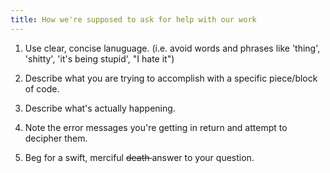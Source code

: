 ```yaml
---
title: How we're supposed to ask for help with our work
---
```


1. Use clear, concise lanuguage. (i.e. avoid words and phrases like 'thing', 'shitty', 'it's being stupid', "I hate it")

2. Describe what you are trying to accomplish with a specific piece/block of code.

3. Describe what's actually happening.

4. Note the error messages you're getting in return and attempt to decipher them.

5. Beg for a swift, merciful <del> death </del>  answer to your question. 
